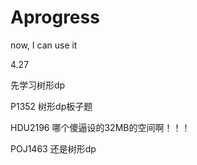 # Aprogress
now, I can use it

4.27

先学习树形dp

P1352 树形dp板子题

HDU2196 哪个傻逼设的32MB的空间啊！！！

POJ1463 还是树形dp
